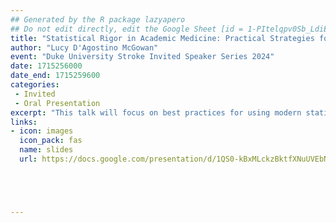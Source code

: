 ```yaml
---
## Generated by the R package lazyapero
## Do not edit directly, edit the Google Sheet [id = 1-PItelqpv0Sb_LdiEDqb8O3D_Roii5nVTL07IRVbRtA]
title: "Statistical Rigor in Academic Medicine: Practical Strategies for Improvement"
author: "Lucy D'Agostino McGowan"
event: "Duke University Stroke Invited Speaker Series 2024"
date: 1715256000
date_end: 1715259600
categories:
 - Invited
 - Oral Presentation
excerpt: "This talk will focus on best practices for using modern statistics in health sciences."
links:
- icon: images
  icon_pack: fas
  name: slides
  url: https://docs.google.com/presentation/d/1QS0-kBxMLckzBktfXNuUVEbN5qVzXjtUvuXBM8nUPSI/edit?usp=sharing





---
```

